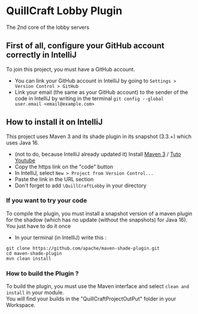 # QuillCraft Lobby Plugin 
The 2nd core of the lobby servers

## First of all, configure your GitHub account correctly in IntelliJ
To join this project, you must have a GitHub account.
- You can link your GitHub account in IntelliJ by going to `Settings > Version Control > GitHub`
- Link your email (the same as your GitHub account) to the sender of the code in IntelliJ by writing in the terminal `git config --global user.email <email@example.com>`

## How to install it on IntelliJ
This project uses Maven 3 and its shade plugin in its snapshot (3.3.+) which uses Java 16.

- (not to do, because IntelliJ already updated it) Install [Maven 3](https://maven.apache.org/download.cgi) / [Tuto Youtube](https://youtu.be/RfCWg5ay5B0?t=221)
- Copy the https link on the "code" button
- In IntelliJ, select `New > Project from Version Control...`
- Paste the link in the URL section 
- Don't forget to add `\QuillCraftLobby` in your directory


### If you want to try your code
To compile the plugin, you must install a snapshot version of a maven plugin for the shadow (which has no update (without the snapshots) for Java 16).
You just have to do it once
- In your terminal (in IntelliJ) write this :
```
git clone https://github.com/apache/maven-shade-plugin.git
cd maven-shade-plugin
mvn clean install
```
### How to build the Plugin ?
To build the plugin, you must use the Maven interface and select `clean and install` in your module.  
You will find your builds in the "QuillCraftProjectOutPut" folder in your Workspace.
